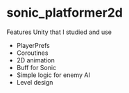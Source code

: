 # sonic_platformer2d

Features Unity that I studied and use
* PlayerPrefs
* Coroutines
* 2D animation
* Buff for Sonic
* Simple logic for enemy AI
* Level design
